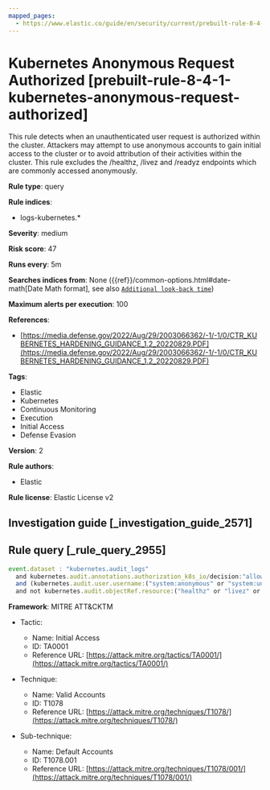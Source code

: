 ```yaml
---
mapped_pages:
  - https://www.elastic.co/guide/en/security/current/prebuilt-rule-8-4-1-kubernetes-anonymous-request-authorized.html
---
```


# Kubernetes Anonymous Request Authorized [prebuilt-rule-8-4-1-kubernetes-anonymous-request-authorized]

This rule detects when an unauthenticated user request is authorized within the cluster. Attackers may attempt to use anonymous accounts to gain initial access to the cluster or to avoid attribution of their activities within the cluster. This rule excludes the /healthz, /livez and /readyz endpoints which are commonly accessed anonymously.

**Rule type**: query

**Rule indices**:

* logs-kubernetes.*

**Severity**: medium

**Risk score**: 47

**Runs every**: 5m

**Searches indices from**: None ({{ref}}/common-options.html#date-math[Date Math format], see also [`Additional look-back time`](docs-content://solutions/security/detect-and-alert/create-detection-rule.md#rule-schedule))

**Maximum alerts per execution**: 100

**References**:

* [https://media.defense.gov/2022/Aug/29/2003066362/-1/-1/0/CTR_KUBERNETES_HARDENING_GUIDANCE_1.2_20220829.PDF](https://media.defense.gov/2022/Aug/29/2003066362/-1/-1/0/CTR_KUBERNETES_HARDENING_GUIDANCE_1.2_20220829.PDF)

**Tags**:

* Elastic
* Kubernetes
* Continuous Monitoring
* Execution
* Initial Access
* Defense Evasion

**Version**: 2

**Rule authors**:

* Elastic

**Rule license**: Elastic License v2

## Investigation guide [_investigation_guide_2571]



## Rule query [_rule_query_2955]

```js
event.dataset : "kubernetes.audit_logs"
  and kubernetes.audit.annotations.authorization_k8s_io/decision:"allow"
  and (kubernetes.audit.user.username:("system:anonymous" or "system:unauthenticated") or not kubernetes.audit.user.username:*)
  and not kubernetes.audit.objectRef.resource:("healthz" or "livez" or "readyz")
```

**Framework**: MITRE ATT&CKTM

* Tactic:

    * Name: Initial Access
    * ID: TA0001
    * Reference URL: [https://attack.mitre.org/tactics/TA0001/](https://attack.mitre.org/tactics/TA0001/)

* Technique:

    * Name: Valid Accounts
    * ID: T1078
    * Reference URL: [https://attack.mitre.org/techniques/T1078/](https://attack.mitre.org/techniques/T1078/)

* Sub-technique:

    * Name: Default Accounts
    * ID: T1078.001
    * Reference URL: [https://attack.mitre.org/techniques/T1078/001/](https://attack.mitre.org/techniques/T1078/001/)



